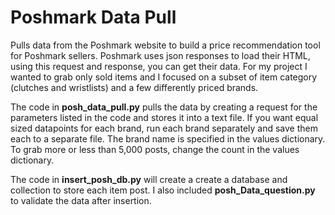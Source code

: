 # Poshmark Data Pull
Pulls data from the Poshmark website to build a price recommendation tool for Poshmark sellers. Poshmark uses json responses to load their HTML, using this request and response, you can get their data. For my project I wanted to grab only sold items and I focused on a subset of item category (clutches and wristlists) and a few differently priced brands.

The code in <b>posh_data_pull.py</b> pulls the data by creating a request for the parameters listed in the code and stores it into a text file. If you want equal sized datapoints for each brand, run each brand separately and save them each to a separate file. The brand name is specified in the values dictionary. To grab more or less than 5,000 posts, change the count in the values dictionary.


The code in <b>insert_posh_db.py</b> will create a create a database and collection to store each item post. I also included <b>posh_Data_question.py</b> to validate the data after insertion.

